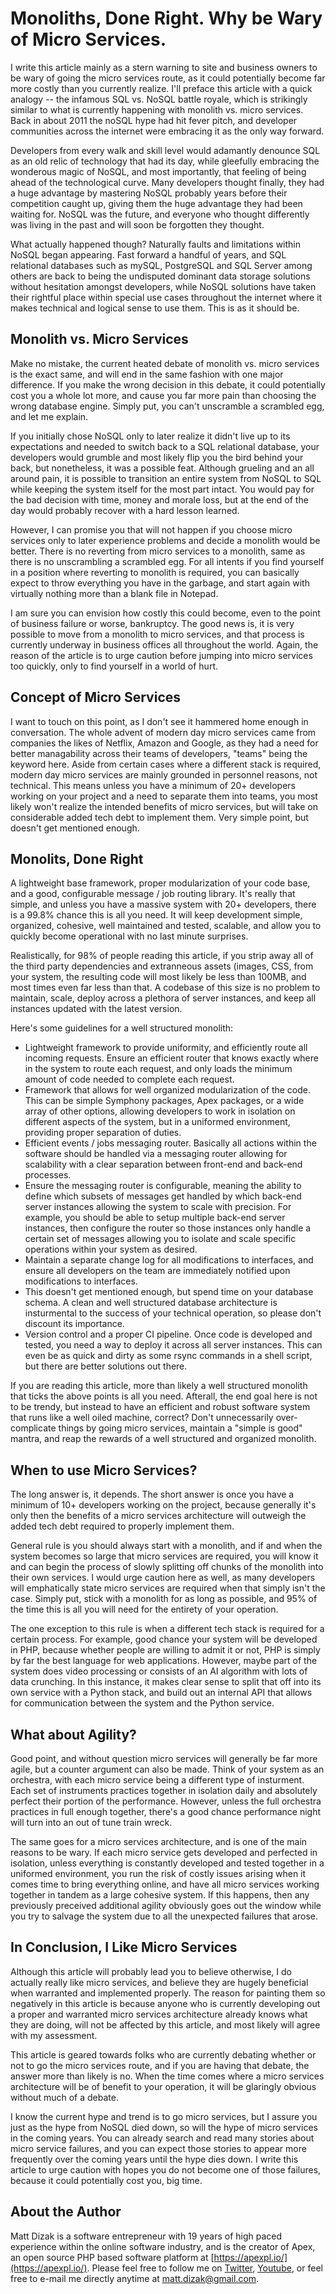 
# Monoliths, Done Right.  Why be Wary of Micro Services.

I write this article mainly as a stern warning to site and business owners to be wary of going the micro services route, as it could potentially become far more costly than you currently realize.  I'll preface this article with a quick analogy -- the infamous SQL vs. NoSQL battle royale, which is strikingly similar to what is currently happening with monolith vs. micro services.  Back in about 2011 the noSQL hype had hit fever pitch, and developer communities across the internet were embracing it as the only way forward.

Developers from every walk and skill level would adamantly denounce SQL as an old relic of technology that had its day, while gleefully embracing the wonderous magic of NoSQL, and most importantly, that feeling of being ahead of the technological curve.  Many developers thought finally, they had a huge advantage by mastering NoSQL probably years before their competition caught up, giving them the huge advantage they had been waiting for.  NoSQL was the future, and everyone who thought differently was living in the past and will soon be forgotten they thought.

What actually happened though?  Naturally faults and limitations within NoSQL began appearing.  Fast forward a handful of years, and SQL relational databases such as mySQL, PostgreSQL and SQL Server among others are back to being the undisputed dominant data storage solutions without hesitation amongst developers, while NoSQL solutions have taken their rightful place within special use cases throughout the internet where it makes technical and logical sense to use them.  This is as it should be.


## Monolith vs. Micro Services

Make no mistake, the current heated debate of monolith vs. micro services is the exact same, and will end in the same fashion with one major difference.  If you make the wrong decision in this debate, it could potentially cost you a whole lot more, and cause you far more pain than choosing the wrong database engine.  Simply put, you can't unscramble a scrambled egg, and let me explain.

If you initially chose NoSQL only to later realize it didn't live up to its expectations and needed to switch back to a SQL relational database, your developers would grumble and most likely flip you the bird behind your back, but nonetheless, it was a possible feat.  Although grueling and an all around pain, it is possible to transition an entire system from NoSQL to SQL while keeping the system itself for the most part intact.  You would pay for the bad decision with time, money and morale loss, but at the end of the day would probably recover with a hard lesson learned.

However, I can promise you that will not happen if you choose micro services only to later experience problems and decide a monolith would be better.  There is no reverting from micro services to a monolith, same as there is no unscrambling a scrambled egg.  For all intents if you find yourself in a position where reverting to monolith is required, you can basically expect to throw everything you have in the garbage, and start again with virtually nothing more than a blank file in Notepad.

I am sure you can envision how costly this could become, even to the point of business failure or worse, bankruptcy.  The good news is, it is very possible to move from a monolith to micro services, and that process is currently underway in business offices all throughout the world.  Again, the reason of the article is to urge caution before jumping into micro services too quickly, only to find yourself in a world of hurt.


## Concept of Micro Services

I want to touch on this point, as I don't see it hammered home enough in conversation.  The whole advent of modern day micro services came from companies the likes of Netflix, Amazon and Google, as they had a need for better managability across their teams of developers, "teams" being the keyword here.  Aside from certain cases where a different stack is required, modern day micro services are mainly grounded in personnel reasons, not technical.  This means unless you have a minimum of 20+ developers working on your project and a need to separate them into teams, you most likely won't realize the intended benefits of micro services, but will take on considerable added tech debt to implement them.  Very simple point, but doesn't get mentioned enough.


## Monolits, Done Right

A lightweight base framework, proper modularization of your code base, and a good, configurable message / job routing library.  It's really that simple, and unless you have a massive system with 20+ developers, there is a 99.8% chance this is all you need.  It will keep development simple, organized, cohesive, well maintained and tested, scalable, and allow you to quickly become operational with no last minute surprises.

Realistically, for 98% of people reading this article, if you strip away all of the third party dependencies and extranneous assets (images, CSS, from your system, the resulting code will most likely be less than 100MB, and most times even far less than that.  A codebase of this size is no problem to maintain, scale, deploy across a plethora of server instances, and keep all instances updated with the latest version.

Here's some guidelines for a well structured monolith:

- Lightweight framework to provide uniformity, and efficiently route all incoming requests.  Ensure an efficient router that knows exactly where in the system to route each request, and only loads the minimum amount of code needed to complete each request.
- Framework that allows for well organized modularization of the code.  This can be simple Symphony packages, Apex packages, or a wide array of other options, allowing developers to work in isolation on different aspects of the system, but in a uniformed environment, providing proper separation of duties.
- Efficient events / jobs messaging router.  Basically all actions within the software should be handled via a messaging router allowing for scalability with a clear separation between front-end and back-end processes.
- Ensure the messaging router is configurable, meaning the ability to define which subsets of messages get handled by which back-end server instances allowing the system to scale with precision.  For example, you should be able to setup multiple back-end server instances, then configure the router so those instances only handle a certain set of messages allowing you to isolate and scale specific operations within your system as desired.  
- Maintain a separate change log for all modifications to interfaces, and ensure all developers on the team are immediately notified upon modifications to interfaces.
- This doesn't get mentioned enough, but spend time on your database schema.  A clean and well structured database architecture is insturmental to the success of your technical operation, so please don't discount its importance.
- Version control and a proper CI pipeline.  Once code is developed and tested, you need a way to deploy it across all server instances.  This can even be as quick and dirty as some rsync commands in a shell script, but there are better solutions out there.

If you are reading this article, more than likely a well structured monolith that ticks the above points is all you need.  Afterall, the end goal here is not to be trendy, but instead to have an efficient and robust software system that runs like a well oiled machine, correct?  Don't unnecessarily over-complicate things by going micro services, maintain a "simple is good" mantra, and reap the rewards of a well structured and organized monolith.


## When to use Micro Services?

The long answer is, it depends.  The short answer is once you have a minimum of 10+ developers working on the project, because generally it's only then the benefits of a micro services architecture will outweigh the added tech debt required to properly implement them.

General rule is you should always start with a monolith, and if and when the system becomes so large that micro services are required, you will know it and can begin the process of slowly splitting off chunks of the monolith into their own services.  I would urge caution here as well, as many developers will emphatically state micro services are required when that simply isn't the case.  Simply put, stick with a monolith for as long as possible, and 95% of the time this is all you will need for the entirety of your operation.

The one exception to this rule is when a different tech stack is required for a certain process.  For example, good chance your system will be developed in PHP, because whether people are willing to admit it or not, PHP is simply by far the best language for web applications.  However, maybe part of the system does video processing or consists of an AI algorithm with lots of data crunching.  In this instance, it makes clear sense to split that off into its own service with a Python stack, and build out an internal API that allows for communication between the system and the Python service.  


## What about Agility?

Good point, and without question micro services will generally be far more agile, but a counter argument can also be made.  Think of your system as an orchestra, with each micro service being a different type of insturment.  Each set of instruments practices together in isolation daily and absolutely perfect their portion of the performance.  However, unless the full orchestra practices in full enough together, there's a good chance performance night will turn into an out of tune train wreck.

The same goes for a micro services architecture, and is one of the main reasons to be wary.  If each micro service gets developed and perfected in isolation, unless everything is constantly developed and tested together in a uniformed environment, you run the risk of costly issues arising when it comes time to bring everything online, and have all micro services working together in tandem as a large cohesive system.  If this happens, then any previously preceived additional agility obviously goes out the window while you try to salvage the system due to all the unexpected failures that arose.


## In Conclusion, I Like Micro Services

Although this article will probably lead you to believe otherwise, I do actually really like micro services, and believe they are hugely beneficial when warranted and implemented properly.  The reason for painting them so negatively in this article is because anyone who is currently developing out a proper and warranted micro services architecture already knows what they are doing, will not be affected by this article, and most likely will agree with my assessment.

This article is geared towards folks who are currently debating whether or not to go the micro services route, and if you are having that debate, the answer more than likely is no.  When the time comes where a micro services architecture will be of benefit to your operation, it will be glaringly obvious without much of a debate.

I know the current hype and trend is to go micro services, but I assure you just as the hype from NoSQL died down, so will the hype of micro services in the coming years.  You can already search and read many stories about micro service failures, and you can expect those stories to appear more frequently over the coming years until the hype dies down.  I write this article to urge caution with hopes you do not become one of those failures, because it could potentially cost you, big time.


## About the Author

Matt Dizak is a software entrepreneur with 19 years of high paced experience within the online software industry, and is the 
creator of Apex, an open source PHP based software platform at [https://apexpl.io/](https://apexpl.io/).  Please feel free to 
follow me on [Twitter](https://twitter.com/ApexPlatform), [Youtube](https://www.youtube.com/channel/UCXl-chb10kVE47aln-xUmog), or feel free to e-mail me 
directly anytime at matt.dizak@gmail.com.



